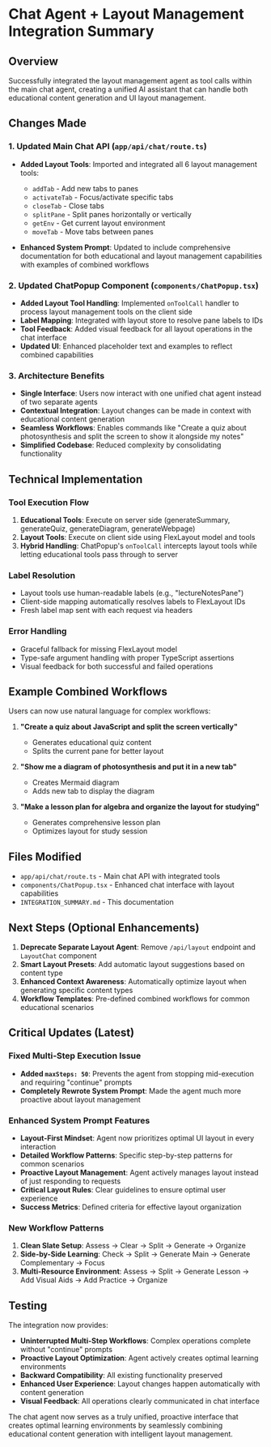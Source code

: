 # Chat Agent + Layout Management Integration Summary

## Overview
Successfully integrated the layout management agent as tool calls within the main chat agent, creating a unified AI assistant that can handle both educational content generation and UI layout management.

## Changes Made

### 1. Updated Main Chat API (`app/api/chat/route.ts`)
- **Added Layout Tools**: Imported and integrated all 6 layout management tools:
  - `addTab` - Add new tabs to panes
  - `activateTab` - Focus/activate specific tabs
  - `closeTab` - Close tabs
  - `splitPane` - Split panes horizontally or vertically
  - `getEnv` - Get current layout environment
  - `moveTab` - Move tabs between panes

- **Enhanced System Prompt**: Updated to include comprehensive documentation for both educational and layout management capabilities with examples of combined workflows

### 2. Updated ChatPopup Component (`components/ChatPopup.tsx`)
- **Added Layout Tool Handling**: Implemented `onToolCall` handler to process layout management tools on the client side
- **Label Mapping**: Integrated with layout store to resolve pane labels to IDs
- **Tool Feedback**: Added visual feedback for all layout operations in the chat interface
- **Updated UI**: Enhanced placeholder text and examples to reflect combined capabilities

### 3. Architecture Benefits
- **Single Interface**: Users now interact with one unified chat agent instead of two separate agents
- **Contextual Integration**: Layout changes can be made in context with educational content generation
- **Seamless Workflows**: Enables commands like "Create a quiz about photosynthesis and split the screen to show it alongside my notes"
- **Simplified Codebase**: Reduced complexity by consolidating functionality

## Technical Implementation

### Tool Execution Flow
1. **Educational Tools**: Execute on server side (generateSummary, generateQuiz, generateDiagram, generateWebpage)
2. **Layout Tools**: Execute on client side using FlexLayout model and tools
3. **Hybrid Handling**: ChatPopup's `onToolCall` intercepts layout tools while letting educational tools pass through to server

### Label Resolution
- Layout tools use human-readable labels (e.g., "lectureNotesPane") 
- Client-side mapping automatically resolves labels to FlexLayout IDs
- Fresh label map sent with each request via headers

### Error Handling
- Graceful fallback for missing FlexLayout model
- Type-safe argument handling with proper TypeScript assertions
- Visual feedback for both successful and failed operations

## Example Combined Workflows

Users can now use natural language for complex workflows:

1. **"Create a quiz about JavaScript and split the screen vertically"**
   - Generates educational quiz content
   - Splits the current pane for better layout

2. **"Show me a diagram of photosynthesis and put it in a new tab"**
   - Creates Mermaid diagram
   - Adds new tab to display the diagram

3. **"Make a lesson plan for algebra and organize the layout for studying"**
   - Generates comprehensive lesson plan
   - Optimizes layout for study session

## Files Modified
- `app/api/chat/route.ts` - Main chat API with integrated tools
- `components/ChatPopup.tsx` - Enhanced chat interface with layout capabilities
- `INTEGRATION_SUMMARY.md` - This documentation

## Next Steps (Optional Enhancements)
1. **Deprecate Separate Layout Agent**: Remove `/api/layout` endpoint and `LayoutChat` component
2. **Smart Layout Presets**: Add automatic layout suggestions based on content type
3. **Enhanced Context Awareness**: Automatically optimize layout when generating specific content types
4. **Workflow Templates**: Pre-defined combined workflows for common educational scenarios

## Critical Updates (Latest)

### Fixed Multi-Step Execution Issue
- **Added `maxSteps: 50`**: Prevents the agent from stopping mid-execution and requiring "continue" prompts
- **Completely Rewrote System Prompt**: Made the agent much more proactive about layout management

### Enhanced System Prompt Features
- **Layout-First Mindset**: Agent now prioritizes optimal UI layout in every interaction
- **Detailed Workflow Patterns**: Specific step-by-step patterns for common scenarios
- **Proactive Layout Management**: Agent actively manages layout instead of just responding to requests
- **Critical Layout Rules**: Clear guidelines to ensure optimal user experience
- **Success Metrics**: Defined criteria for effective layout organization

### New Workflow Patterns
1. **Clean Slate Setup**: Assess → Clear → Split → Generate → Organize
2. **Side-by-Side Learning**: Check → Split → Generate Main → Generate Complementary → Focus
3. **Multi-Resource Environment**: Assess → Split → Generate Lesson → Add Visual Aids → Add Practice → Organize

## Testing
The integration now provides:
- **Uninterrupted Multi-Step Workflows**: Complex operations complete without "continue" prompts
- **Proactive Layout Optimization**: Agent actively creates optimal learning environments
- **Backward Compatibility**: All existing functionality preserved
- **Enhanced User Experience**: Layout changes happen automatically with content generation
- **Visual Feedback**: All operations clearly communicated in chat interface

The chat agent now serves as a truly unified, proactive interface that creates optimal learning environments by seamlessly combining educational content generation with intelligent layout management.
